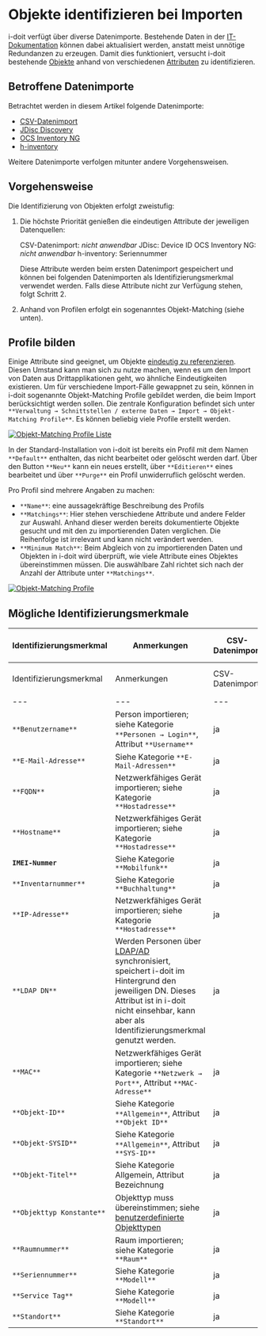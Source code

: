 # Objekte identifizieren bei Importen

i-doit verfügt über diverse Datenimporte. Bestehende Daten in der [IT-Dokumentation](../glossar.md) können dabei aktualisiert werden, anstatt meist unnötige Redundanzen zu erzeugen. Damit dies funktioniert, versucht i-doit bestehende [Objekte](../grundlagen/struktur-it-dokumentation.md) anhand von verschiedenen [Attributen](../grundlagen/struktur-it-dokumentation.md) zu identifizieren.

## Betroffene Datenimporte

Betrachtet werden in diesem Artikel folgende Datenimporte:

*   [CSV-Datenimport](csv-datenimport/index.md)
*   [JDisc Discovery](jdisc-discovery.md)
*   [OCS Inventory NG](../i-doit-pro-add-ons/ocs-inventory-ng.md)
*   [h-inventory](h-inventory.md)

Weitere Datenimporte verfolgen mitunter andere Vorgehensweisen.

## Vorgehensweise

Die Identifizierung von Objekten erfolgt zweistufig:

1.  Die höchste Priorität genießen die eindeutigen Attribute der jeweiligen Datenquellen:

    CSV-Datenimport: _nicht anwendbar_
    JDisc: Device ID
    OCS Inventory NG: _nicht anwendbar_
    h-inventory: Seriennummer

    Diese Attribute werden beim ersten Datenimport gespeichert und können bei folgenden Datenimporten als Identifizierungsmerkmal verwendet werden. Falls diese Attribute nicht zur Verfügung stehen, folgt Schritt 2.

2.  Anhand von Profilen erfolgt ein sogenanntes Objekt-Matching (siehe unten).

## Profile bilden

Einige Attribute sind geeignet, um Objekte [eindeutig zu referenzieren](../grundlagen/eindeutige-referenzierungen.md). Diesen Umstand kann man sich zu nutze machen, wenn es um den Import von Daten aus Drittapplikationen geht, wo ähnliche Eindeutigkeiten existieren. Um für verschiedene Import-Fälle gewappnet zu sein, können in i-doit sogenannte Objekt-Matching Profile gebildet werden, die beim Import berücksichtigt werden sollen. Die zentrale Konfiguration befindet sich unter `**Verwaltung → Schnittstellen / externe Daten → Import → Objekt-Matching Profile**`. Es können beliebig viele Profile erstellt werden.

[![Objekt-Matching Profile Liste](../assets/images/de/daten-konsolidieren/objekt-import/1-obji.png)](../assets/images/de/daten-konsolidieren/objekt-import/1-obji.png)

In der Standard-Installation von i-doit ist bereits ein Profil mit dem Namen `**Default**` enthalten, das nicht bearbeitet oder gelöscht werden darf. Über den Button `**Neu**` kann ein neues erstellt, über `**Editieren**` eines bearbeitet und über `**Purge**` ein Profil unwiderruflich gelöscht werden.

Pro Profil sind mehrere Angaben zu machen:

*   `**Name**`: eine aussagekräftige Beschreibung des Profils
*   `**Matchings**`: Hier stehen verschiedene Attribute und andere Felder zur Auswahl. Anhand dieser werden bereits dokumentierte Objekte gesucht und mit den zu importierenden Daten verglichen. Die Reihenfolge ist irrelevant und kann nicht verändert werden.
*   `**Minimum Match**`: Beim Abgleich von zu importierenden Daten und Objekten in i-doit wird überprüft, wie viele Attribute eines Objektes übereinstimmen müssen. Die auswählbare Zahl richtet sich nach der Anzahl der Attribute unter `**Matchings**`.

[![Objekt-Matching Profile](../assets/images/de/daten-konsolidieren/objekt-import/2-obji.png)](../assets/images/de/daten-konsolidieren/objekt-import/2-obji.png)

## Mögliche Identifizierungsmerkmale

| Identifizierungsmerkmal | Anmerkungen | CSV-Datenimport | JDisc | OCS Inventory NG | h-inventory |
| --- | --- | --- | --- | --- | --- |
| Identifizierungsmerkmal | Anmerkungen | CSV-Datenimport | JDisc | OCS Inventory NG | h-inventory |
| --- | --- | --- | --- | --- | --- |
| `**Benutzername**` | Person importieren; siehe Kategorie `**Personen → Login**`, Attribut `**Username**` | ja  | nein | nein | nein |
| `**E-Mail-Adresse**` | Siehe Kategorie `**E-Mail-Adressen**` | ja  | nein | nein | nein |
| `**FQDN**` | Netzwerkfähiges Gerät importieren; siehe Kategorie `**Hostadresse**` | ja  | ja  | ja  | ja  |
| `**Hostname**` | Netzwerkfähiges Gerät importieren; siehe Kategorie `**Hostadresse**` | ja  | ja  | ja  | ja  |
| **`IMEI-Nummer`** | Siehe Kategorie `**Mobilfunk**` | ja  | nein | nein | nein |
| `**Inventarnummer**` | Siehe Kategorie `**Buchhaltung**` | ja  | nein | nein | nein |
| `**IP-Adresse**` | Netzwerkfähiges Gerät importieren; siehe Kategorie `**Hostadresse**` | ja  | ja  | nein | nein |
| `**LDAP DN**` | Werden Personen über [LDAP/AD](../automatisierung-und-integration/ldap-verzeichnis/index.md) synchronisiert, speichert i-doit im Hintergrund den jeweiligen DN. Dieses Attribut ist in i-doit nicht einsehbar, kann aber als Identifizierungsmerkmal genutzt werden. | ja  | nein | nein | nein |
| `**MAC**` | Netzwerkfähiges Gerät importieren; siehe Kategorie `**Netzwerk → Port**`, Attribut `**MAC-Adresse**` | ja  | ja  | ja  | ja  |
| `**Objekt-ID**` | Siehe Kategorie `**Allgemein**`, Attribut `**Objekt ID**` | ja  | nein | nein | nein |
| `**Objekt-SYSID**` | Siehe Kategorie `**Allgemein**`, Attribut `**SYS-ID**` | ja  | nein | nein | nein |
| `**Objekt-Titel**` | Siehe Kategorie Allgemein, Attribut Bezeichnung | ja  | ja  | ja  | ja  |
| `**Objekttyp Konstante**` | Objekttyp muss übereinstimmen; siehe [benutzerdefinierte Objekttypen](../grundlagen/benutzerdefinierte-objekttypen.md) | ja  | nein | ja  | nein |
| `**Raumnummer**` | Raum importieren; siehe Kategorie `**Raum**` | ja  | nein | nein | nein |
| `**Seriennummer**` | Siehe Kategorie `**Modell**` | ja  | ja  | ja  | ja  |
| `**Service Tag**` | Siehe Kategorie `**Modell**` | ja  | nein | nein | nein |
| `**Standort**` | Siehe Kategorie `**Standort**` | ja  | nein | nein | nein |